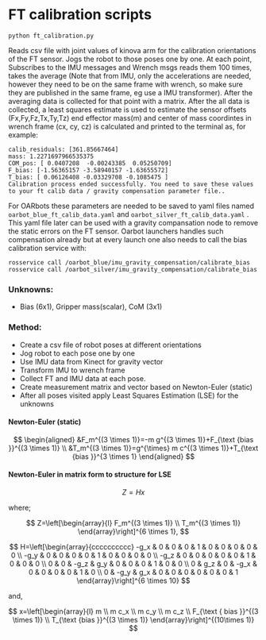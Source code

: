 # FT calibration scripts
```
python ft_calibration.py
```
Reads csv file with joint values of kinova arm for the calibration orientations of the FT sensor. Jogs the robot to those poses one by one. At each point, Subscribes to the IMU messages and Wrench msgs reads them 100 times, takes the average (Note that from IMU, only the accelerations are needed, however they need to be on the same frame with wrench, so make sure they are published in the same frame, eg use a IMU transformer). After the averaging data is collected for that point with a matrix. After the all data is collected, a least squares estimate is used to estimate the sensor offsets (Fx,Fy,Fz,Tx,Ty,Tz) end effector mass(m) and center of mass coordintes in wrench frame (cx, cy, cz) is calculated and printed to the terminal as, for example: 

```
calib_residuals: [361.85667464]
mass: 1.2271697966535375
COM_pos: [ 0.0407208  -0.00243385  0.05250709]
F_bias: [-1.56365157 -3.58940157 -1.63655572]
T_bias: [ 0.06126408 -0.03329708 -0.1085475 ]
Calibration process ended successfully. You need to save these values to your ft calib data / gravity compensation parameter file..
```

For OARbots these parameters are needed to be saved to yaml files named `oarbot_blue_ft_calib_data.yaml` and `oarbot_silver_ft_calib_data.yaml` . This yaml file later can be used with a gravity compansation node to remove the static errors on the FT sensor. Oarbot launchers handles such compensation already but at every launch one also needs to call the bias calibration service with:
```
rosservice call /oarbot_blue/imu_gravity_compensation/calibrate_bias
rosservice call /oarbot_silver/imu_gravity_compensation/calibrate_bias
```

### Unknowns: 
- Bias (6x1), Gripper mass(scalar), CoM (3x1)
### Method:
- Create a csv file of robot poses at different orientations
- Jog robot to each pose one by one
- Use IMU data from Kinect for gravity vector
- Transform IMU to wrench frame
- Collect FT and IMU data at each pose.
- Create measurement matrix and vector based on Newton-Euler (static)
- After all poses visited apply Least Squares Estimation (LSE) for the unknowns

#### Newton-Euler (static)
$$
\begin{aligned}
&F_m^{(3 \times 1)}=-m g^{(3 \times 1)}+F_{\text {bias }}^{(3 \times 1)} \\
&T_m^{(3 \times 1)}=g^{\times} m c^{(3 \times 1)}+T_{\text {bias }}^{3 \times 1}
\end{aligned}
$$

#### Newton-Euler in matrix form to structure for LSE 
$$
Z = Hx
$$

where; 

$$
Z=\left[\begin{array}{l}
F_m^{(3 \times 1)} \\
T_m^{(3 \times 1)}
\end{array}\right]^{6 \times 1},
$$

$$
H=\left[\begin{array}{cccccccccc}
-g_x & 0 & 0 & 0 & 1 & 0 & 0 & 0 & 0 & 0 \\
-g_y & 0 & 0 & 0 & 0 & 1 & 0 & 0 & 0 & 0 \\
-g_z & 0 & 0 & 0 & 0 & 0 & 1 & 0 & 0 & 0 \\
0 & 0 & -g_z & g_y & 0 & 0 & 0 & 1 & 0 & 0 \\
0 & g_z & 0 & -g_x & 0 & 0 & 0 & 0 & 1 & 0 \\
0 & -g_y & g_x & 0 & 0 & 0 & 0 & 0 & 0 & 1
\end{array}\right]^{6 \times 10}
$$ 

and,

$$
x=\left[\begin{array}{l}
m \\
m c_x \\
m c_y \\
m c_z \\
F_{\text { bias }}^{(3 \times 1)} \\
T_{\text {bias }}^{(3 \times 1)}
\end{array}\right]^{(10\times 1)}
$$
